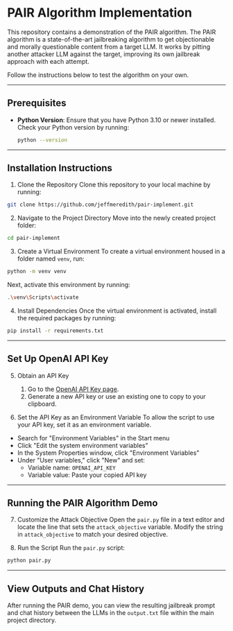 # PAIR Algorithm Implementation

This repository contains a demonstration of the PAIR algorithm. The PAIR algorithm is a state-of-the-art jailbreaking algorithm to get objectionable and morally questionable content from a target LLM. It works by pitting another attacker LLM against the target, improving its own jailbreak approach with each attempt.

Follow the instructions below to test the algorithm on your own.

---

## Prerequisites

- **Python Version**: Ensure that you have Python 3.10 or newer installed. Check your Python version by running:

  ```bash
  python --version

---

## Installation Instructions

1. Clone the Repository
Clone this repository to your local machine by running:
  ```bash
  git clone https://github.com/jeffmeredith/pair-implement.git
  ```

2. Navigate to the Project Directory
Move into the newly created project folder:
  ```bash
  cd pair-implement
  ```

3. Create a Virtual Environment
To create a virtual environment housed in a folder named ```venv```, run:
  ```bash
  python -m venv venv
  ```
Next, activate this environment by running:
  ```bash
  .\venv\Scripts\activate
  ```

4. Install Dependencies
Once the virtual environment is activated, install the required packages by running:
  ```bash
  pip install -r requirements.txt
  ```

---

## Set Up OpenAI API Key

5. Obtain an API Key
    1. Go to the [OpenAI API Key page](https://platform.openai.com/api-keys).
    2. Generate a new API key or use an existing one to copy to your clipboard.

6. Set the API Key as an Environment Variable
To allow the script to use your API key, set it as an environment variable.
- Search for "Environment Variables" in the Start menu
- Click "Edit the system environment variables"
- In the System Properties window, click "Environment Variables"
- Under "User variables," click "New" and set:
    - Variable name: ```OPENAI_API_KEY```
    - Variable value: Paste your copied API key

---

## Running the PAIR Algorithm Demo

7. Customize the Attack Objective
Open the ```pair.py``` file in a text editor and locate the line that sets the ```attack_objective``` variable. Modify the string in ```attack_objective``` to match your desired objective.

8. Run the Script
Run the ```pair.py``` script:
  ```bash
  python pair.py
  ```

---

## View Outputs and Chat History

After running the PAIR demo, you can view the resulting jailbreak prompt and chat history between the LLMs in the ```output.txt``` file within the main project directory.